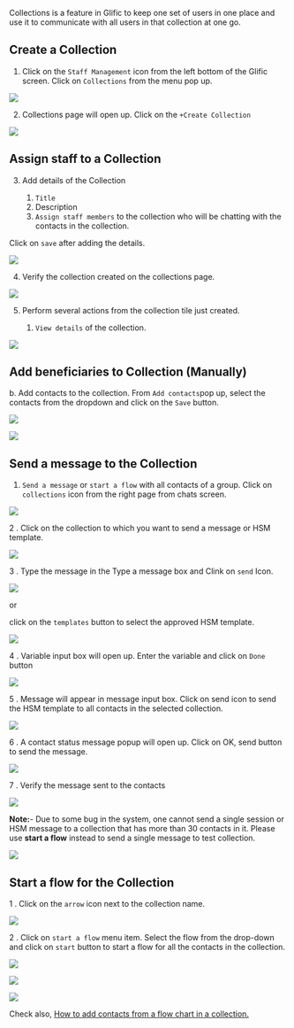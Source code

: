 Collections is a feature in Glific to keep one set of users in one place and use it to communicate with all users in that collection at one go.

## Create a Collection

1. Click on the `Staff Management` icon from the left bottom of the Glific screen. Click on `Collections` from the menu pop up.

![](https://static.slab.com/prod/uploads/8k89m6if/posts/images/sA5yXBYJcUtTwiQOMpU_9gwf.png)



2.  Collections page will open up. Click on the `+Create Collection`

![](https://static.slab.com/prod/uploads/8k89m6if/posts/images/-oI46uKO1R4WCTslo1iGtTaw.png)



## Assign staff to a Collection

3.  Add details of the Collection

    1. `Title`  
    1. Description
    1. `Assign staff members` to the collection who will be chatting with the contacts in the collection.

Click on `save` after adding the details.

![](https://static.slab.com/prod/uploads/8k89m6if/posts/images/6XSkULJ7ai8q7OKeWN3zKx1z.png)



4.  Verify the collection created on the collections page.

![](https://static.slab.com/prod/uploads/8k89m6if/posts/images/ipuDF7WjQSnlvD4ePuGyYjLw.png)



5. Perform several actions from the collection tile just created.

    1. `View details` of the collection.

![](https://static.slab.com/prod/uploads/8k89m6if/posts/images/Vm_g-ebTiR0YIvaruvOnRLc_.png)



## 

## Add beneficiaries to Collection (Manually)

b. Add contacts to the collection. From `Add contacts`pop up, select the contacts from the dropdown and click on the  `Save` button.

![](https://static.slab.com/prod/uploads/8k89m6if/posts/images/gZj-jDOySMtgQUoKudwMJc-m.png)



![](https://static.slab.com/prod/uploads/8k89m6if/posts/images/MCxIKC34JpEvq5qi47yfc7LU.png)



## Send a message to the Collection

1.  `Send a message` or `start a flow` with all contacts of a group. Click on `collections` icon from the right page from chats screen.

![](https://static.slab.com/prod/uploads/8k89m6if/posts/images/VGWB41bVfCBOWKAw1WqBL4-4.png)



2 .  Click on the collection to which you want to send a message or HSM template.

![](https://static.slab.com/prod/uploads/8k89m6if/posts/images/D0k5egthp5TXPYLFxUlSM-K3.png)



3 . Type the message in the Type a message box and Clink on `send` Icon.

![](https://static.slab.com/prod/uploads/8k89m6if/posts/images/CiisnWmYIL9dRwRkkvNhJFkh.png)

or

click on the `templates` button to select the approved HSM template.

![](https://static.slab.com/prod/uploads/8k89m6if/posts/images/1sc1nWGjr1zZ3aoSzGXl5NAJ.png)



4 . Variable input box will open up. Enter the variable and click on `Done` button

![](https://static.slab.com/prod/uploads/8k89m6if/posts/images/_WLzVKcjzIAFLezqxvq0IOMm.png)

5 .  Message will appear in message input box. Click on send icon to send the HSM template to all contacts in the selected collection.

![](https://static.slab.com/prod/uploads/8k89m6if/posts/images/Y8dgCasLjbiMPLGED_vUjubk.png)

6 .  A contact status message popup will open up. Click on OK, send button to send the message.

![](https://static.slab.com/prod/uploads/8k89m6if/posts/images/fbsYAwVBX1miXpJ5Y941hjD9.png)

7 . Verify the message sent to the contacts

![](https://static.slab.com/prod/uploads/8k89m6if/posts/images/YjlFWgfYyksxO5Q8ZtfTs7gm.png)



**Note:**- Due to some bug in the system, one cannot send a single session or HSM message to a collection that has more than 30 contacts in it. Please use **start a flow** instead to send a single message to test collection.



![](https://static.slab.com/prod/uploads/8k89m6if/posts/images/yFLgEHfIZYJ_GkgA0RmXmRtr.png)

## Start a flow for the Collection

1 .  Click on the `arrow` icon next to the collection name.

![](https://static.slab.com/prod/uploads/8k89m6if/posts/images/F1dw7i2iWPtmboTUOURBgSfP.png)



2 . Click on   `start a flow` menu item. Select the flow from the drop-down and click on  `start` button to start a flow for all the contacts in the collection.

![](https://static.slab.com/prod/uploads/8k89m6if/posts/images/zueWvNAQYsZfxrZhd7bnx8vZ.png)

![](https://static.slab.com/prod/uploads/8k89m6if/posts/images/QCyvC2qsQofI-7rQqvvzlaeL.png)



![](https://static.slab.com/prod/uploads/8k89m6if/posts/images/ufR8QRsHYWWS5gTwR1NKvVLB.png)



Check also, [How to add contacts from a flow chart in a collection.](https://glific.slab.com/public/dsmnr3ck)
